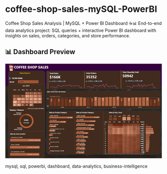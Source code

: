 # coffee-shop-sales-mySQL-PowerBI
Coffee Shop Sales Analysis | MySQL + Power BI Dashboard ☕📊 End-to-end data analytics project: SQL queries + interactive Power BI dashboard with insights on sales, orders, categories, and store performance.
## 📊 Dashboard Preview

![Coffee Shop Sales Dashboard](Coffee%20Shop%20Sales.png)

mysql, sql, powerbi, dashboard, data-analytics, business-intelligence
